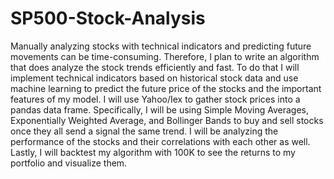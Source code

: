 # SP500-Stock-Analysis
Manually analyzing stocks with technical indicators and predicting future movements can be time-consuming. Therefore, I plan to write an algorithm that does analyze the stock trends efficiently and fast. To do that I will implement technical indicators based on historical stock data and use machine learning to predict the future price of the stocks and the important features of my model. I will use Yahoo/Iex to gather stock prices into a pandas data frame. Specifically, I will be using Simple Moving Averages, Exponentially Weighted Average, and Bollinger Bands to buy and sell stocks once they all send a signal the same trend. I will be analyzing the performance of the stocks and their correlations with each other as well. Lastly, I will backtest my algorithm with 100K  to see the returns to my portfolio and visualize them.
